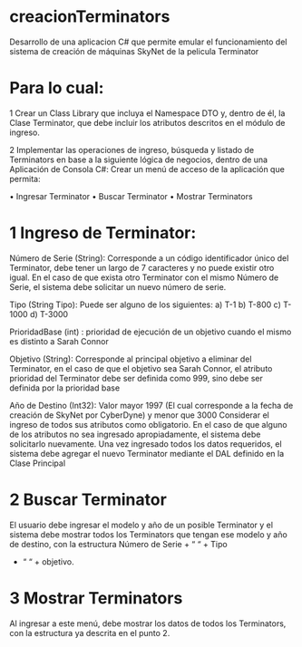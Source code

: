 # creacionTerminators
Desarrollo de una aplicacion C# que permite emular el funcionamiento del sistema de creación de
máquinas SkyNet de la pelicula Terminator

# Para lo cual:
1 Crear un Class Library que incluya el Namespace DTO y, dentro de él, la Clase Terminator, que
debe incluir los atributos descritos en el módulo de ingreso.

2 Implementar las operaciones de ingreso, búsqueda y listado de Terminators en base a la siguiente
lógica de negocios, dentro de una Aplicación de Consola C#:
Crear un menú de acceso de la aplicación que permita:

• Ingresar Terminator
• Buscar Terminator
• Mostrar Terminators

# 1 Ingreso de Terminator:

Número de Serie (String): Corresponde a un código identificador único del Terminator, debe
tener un largo de 7 caracteres y no puede existir otro igual. En el caso de que exista otro
Terminator con el mismo Número de Serie, el sistema debe solicitar un nuevo número de serie.

Tipo (String Tipo): Puede ser alguno de los siguientes:
a) T-1
b) T-800
c) T-1000
d) T-3000

PrioridadBase (int) : prioridad de ejecución de un objetivo cuando el
mismo es distinto a Sarah Connor

Objetivo (String): Corresponde al principal objetivo a eliminar del Terminator, en el caso de
que el objetivo sea Sarah Connor, el atributo prioridad del Terminator debe ser definida como
999, sino debe ser definida por la prioridad base

Año de Destino (Int32): Valor mayor 1997 (El cual corresponde a la fecha de creación de
SkyNet por CyberDyne) y menor que 3000
Considerar el ingreso de todos sus atributos como obligatorio. En el caso de que alguno de los atributos
no sea ingresado apropiadamente, el sistema debe solicitarlo nuevamente.
Una vez ingresado todos los datos requeridos, el sistema debe agregar el nuevo Terminator mediante el
DAL definido en la Clase Principal

# 2 Buscar Terminator
El usuario debe ingresar el modelo y año de un posible Terminator y el sistema debe mostrar todos los
Terminators que tengan ese modelo y año de destino, con la estructura Número de Serie + “ “ + Tipo
+ “ “ + objetivo.

# 3 Mostrar Terminators
Al ingresar a este menú, debe mostrar los datos de todos los Terminators, con la estructura ya descrita en
el punto 2.
